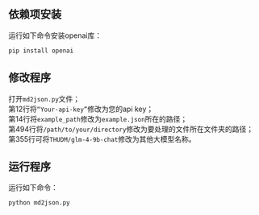 ## 依赖项安装
运行如下命令安装openai库：
```bash
pip install openai
```

## 修改程序
打开`md2json.py`文件；  
第12行将`“Your-api-key”`修改为您的api key；  
第14行将`example_path`修改为`example.json`所在的路径；  
第494行将`/path/to/your/directory`修改为要处理的文件所在文件夹的路径；  
第355行可将`THUDM/glm-4-9b-chat`修改为其他大模型名称。

## 运行程序
运行如下命令：
```bash
python md2json.py
```
